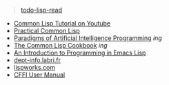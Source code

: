 
> [todo-lisp-read](https://github.com/keer2345/reading-notes/blob/main/it/lisp/todo.md)

- [Common Lisp Tutorial on Youtube](https://github.com/keer2345/reading-notes/tree/main/it/lisp/common-lisp-on-youtube)
- [Practical Common Lisp](https://github.com/keer2345/reading-notes/tree/main/it/lisp/practical-common-lisp)
- [Paradigms of Artificial Intelligence Programming](https://github.com/keer2345/reading-notes/tree/main/it/lisp/PAIP) *ing*
- [The Common Lisp Cookbook](https://github.com/keer2345/reading-notes/tree/main/it/lisp/the-common-lisp-cookbook) *ing*
- [An Introduction to Programming in Emacs Lisp](https://github.com/keer2345/reading-notes/tree/main/it/lisp/an-intro-to-prog-emacs-lisp)
- [dept-info.labri.fr](https://dept-info.labri.fr/~strandh/Teaching/MTP/Common/David-Lamkins/)
- [lispworks.com](http://www.lispworks.com/documentation/lw50/CLHS/Front/index.htm)
- [CFFI User Manual](https://common-lisp.net/project/cffi/manual/cffi-manual.html)